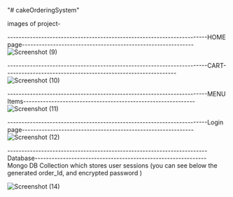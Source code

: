 "# cakeOrderingSystem" 

images of project-

-----------------------------------------------------------------------HOME page-------------------------------------------------------------
![Screenshot (9)](https://user-images.githubusercontent.com/78613045/130315181-95cc17e6-2c9b-41dc-a5ad-c3f5a1aa3e05.png)

-----------------------------------------------------------------------CART-------------------------------------------------------------
![Screenshot (10)](https://user-images.githubusercontent.com/78613045/130315216-d53ccaa3-c853-4d64-8224-bf95c50720e7.png)

-----------------------------------------------------------------------MENU Items-------------------------------------------------------------
![Screenshot (11)](https://user-images.githubusercontent.com/78613045/130315237-ac81f18c-46d4-4d9d-bc83-99accafa4aae.png)

-----------------------------------------------------------------------Login page-------------------------------------------------------------
![Screenshot (12)](https://user-images.githubusercontent.com/78613045/130315246-ebcf8b74-3ea1-42b5-9b23-02e455f7137c.png)

-----------------------------------------------------------------------Database-------------------------------------------------------------
Mongo DB Collection which stores user sessions (you can see below the generated order_Id, and encrypted password )

![Screenshot (14)](https://user-images.githubusercontent.com/78613045/130315292-e06c65e4-008e-44fb-bce3-1923d99b0358.png)

